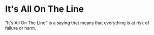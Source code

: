 # It's All On The Line

"It's All On The Line" is a saying that means that everything is at risk of failure or harm. 